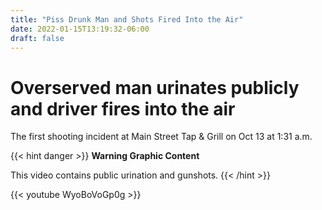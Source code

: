 ```yaml
---
title: "Piss Drunk Man and Shots Fired Into the Air"
date: 2022-01-15T13:19:32-06:00
draft: false
---
```


# Overserved man urinates publicly and driver fires into the air

The first shooting incident at Main Street Tap & Grill on Oct 13 at 1:31 a.m.

{{< hint danger >}}
**Warning Graphic Content**

This video contains public urination and gunshots.
{{< /hint >}}

{{< youtube WyoBoVoGp0g >}}



